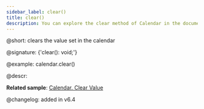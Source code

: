 ```yaml
---
sidebar_label: clear()
title: clear()
description: You can explore the clear method of Calendar in the documentation of the DHTMLX JavaScript UI library. Browse developer guides and API reference, try out code examples and live demos, and download a free 30-day evaluation version of DHTMLX Suite 7.
---          
```


@short: clears the value set in the calendar

@signature: {'clear(): void;'}

@example:
calendar.clear()

@descr:

**Related sample**: [Calendar. Clear Value](https://snippet.dhtmlx.com/zu2n05at)

@changelog: added in v6.4
